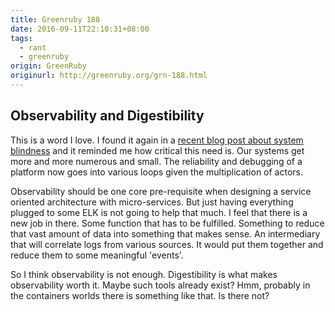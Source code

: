 ```yaml
---
title: Greenruby 188
date: 2016-09-11T22:10:31+08:00
tags:
  - rant
  - greenruby
origin: GreenRuby
originurl: http://greenruby.org/grn-188.html
---
```

## Observability and Digestibility

This is a word I love. I found it again in a [recent blog post about system blindness][blindness] 
and it reminded me how critical this need is. Our
systems get more and more numerous and small. The reliability and debugging of
a platform now goes into various loops given the multiplication of actors.

Observability should be one core pre-requisite when designing a service
oriented architecture with micro-services. But just having everything plugged
to some ELK is not going to help that much. I feel that there is a new job in
there. Some function that has to be fulfilled. Something to reduce that vast
amount of data into something that makes sense. An intermediary that will
correlate logs from various sources. It would put them together and reduce
them to some meaningful 'events'.

So I think observability is not enough. Digestibility is what makes
observability worth it. Maybe such tools already exist? Hmm, probably in the
containers worlds there is something like that. Is there not?

[blindness]: https://medium.com/production-ready/systems-blindness-and-how-we-deal-with-it-d601fa63b7f4#.ub69zflcv 
